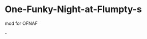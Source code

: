 # One-Funky-Night-at-Flumpty-s
mod for OFNAF
<?xml version="1.0" encoding="UTF-8"?>

-<TextureAtlas imagePath="BBBJump.png">

<SubTexture frameHeight="104" frameWidth="185" frameY="-52" frameX="-110" height="52" width="75" y="608" x="988" name="BBBJump idle0000"/>

<SubTexture frameHeight="104" frameWidth="185" frameY="-34" frameX="-94" height="70" width="91" y="608" x="897" name="BBBJump idle0001"/>

<SubTexture frameHeight="104" frameWidth="185" frameY="-16" frameX="-80" height="88" width="105" y="520" x="897" name="BBBJump idle0002"/>

<SubTexture frameHeight="104" frameWidth="185" frameY="0" frameX="-62" height="104" width="123" y="0" x="0" name="BBBJump idle0003"/>

<SubTexture frameHeight="104" frameWidth="185" frameY="0" frameX="-36" height="104" width="149" y="0" x="123" name="BBBJump idle0004"/>

<SubTexture frameHeight="104" frameWidth="185" frameY="0" frameX="-35" height="104" width="150" y="104" x="0" name="BBBJump idle0005"/>

<SubTexture frameHeight="104" frameWidth="185" frameY="0" frameX="-34" height="104" width="151" y="0" x="272" name="BBBJump idle0006"/>

<SubTexture frameHeight="104" frameWidth="185" frameY="0" frameX="-33" height="104" width="152" y="208" x="0" name="BBBJump idle0007"/>

<SubTexture frameHeight="104" frameWidth="185" frameY="0" frameX="-32" height="104" width="153" y="208" x="152" name="BBBJump idle0008"/>

<SubTexture frameHeight="104" frameWidth="185" frameY="0" frameX="-32" height="104" width="153" y="312" x="0" name="BBBJump idle0009"/>

<SubTexture frameHeight="104" frameWidth="185" frameY="0" frameX="-31" height="104" width="154" y="312" x="153" name="BBBJump idle0010"/>

<SubTexture frameHeight="104" frameWidth="185" frameY="0" frameX="-31" height="104" width="154" y="0" x="423" name="BBBJump idle0011"/>

<SubTexture frameHeight="104" frameWidth="185" frameY="0" frameX="-30" height="104" width="155" y="416" x="0" name="BBBJump idle0012"/>

<SubTexture frameHeight="104" frameWidth="185" frameY="0" frameX="-30" height="104" width="155" y="416" x="155" name="BBBJump idle0013"/>

<SubTexture frameHeight="104" frameWidth="185" frameY="0" frameX="-30" height="104" width="155" y="416" x="310" name="BBBJump idle0014"/>

<SubTexture frameHeight="104" frameWidth="185" frameY="0" frameX="-29" height="104" width="156" y="0" x="577" name="BBBJump idle0015"/>

<SubTexture frameHeight="104" frameWidth="185" frameY="0" frameX="-25" height="104" width="160" y="520" x="0" name="BBBJump idle0016"/>

<SubTexture frameHeight="104" frameWidth="185" frameY="0" frameX="-21" height="104" width="164" y="520" x="160" name="BBBJump idle0017"/>

<SubTexture frameHeight="104" frameWidth="185" frameY="0" frameX="-21" height="104" width="164" y="520" x="324" name="BBBJump idle0018"/>

<SubTexture frameHeight="104" frameWidth="185" frameY="0" frameX="-23" height="104" width="162" y="520" x="488" name="BBBJump idle0019"/>

<SubTexture frameHeight="104" frameWidth="185" frameY="0" frameX="-21" height="104" width="164" y="624" x="0" name="BBBJump idle0020"/>

<SubTexture frameHeight="104" frameWidth="185" frameY="0" frameX="-24" height="104" width="161" y="624" x="164" name="BBBJump idle0021"/>

<SubTexture frameHeight="104" frameWidth="185" frameY="0" frameX="-25" height="104" width="160" y="624" x="325" name="BBBJump idle0022"/>

<SubTexture frameHeight="104" frameWidth="185" frameY="0" frameX="-24" height="104" width="161" y="624" x="485" name="BBBJump idle0023"/>

<SubTexture frameHeight="104" frameWidth="185" frameY="0" frameX="-21" height="104" width="164" y="0" x="733" name="BBBJump idle0024"/>

<SubTexture frameHeight="104" frameWidth="185" frameY="0" frameX="-21" height="104" width="164" y="104" x="733" name="BBBJump idle0025"/>

<SubTexture frameHeight="104" frameWidth="185" frameY="0" frameX="-17" height="104" width="168" y="728" x="0" name="BBBJump idle0026"/>

<SubTexture frameHeight="104" frameWidth="185" frameY="0" frameX="-14" height="104" width="171" y="728" x="168" name="BBBJump idle0027"/>

<SubTexture frameHeight="104" frameWidth="185" frameY="0" frameX="-13" height="104" width="172" y="728" x="339" name="BBBJump idle0028"/>

<SubTexture frameHeight="104" frameWidth="185" frameY="0" frameX="-12" height="104" width="173" y="728" x="511" name="BBBJump idle0029"/>

<SubTexture frameHeight="104" frameWidth="185" frameY="0" frameX="-12" height="104" width="173" y="728" x="684" name="BBBJump idle0030"/>

<SubTexture frameHeight="104" frameWidth="185" frameY="0" frameX="-12" height="104" width="173" y="0" x="897" name="BBBJump idle0031"/>

<SubTexture frameHeight="104" frameWidth="185" frameY="0" frameX="-12" height="104" width="173" y="104" x="897" name="BBBJump idle0032"/>

<SubTexture frameHeight="104" frameWidth="185" frameY="0" frameX="-12" height="104" width="173" y="208" x="897" name="BBBJump idle0033"/>

<SubTexture frameHeight="104" frameWidth="185" frameY="0" frameX="-12" height="104" width="173" y="312" x="897" name="BBBJump idle0034"/>

<SubTexture frameHeight="104" frameWidth="185" frameY="0" frameX="-12" height="104" width="173" y="416" x="897" name="BBBJump idle0035"/>

</TextureAtlas>
